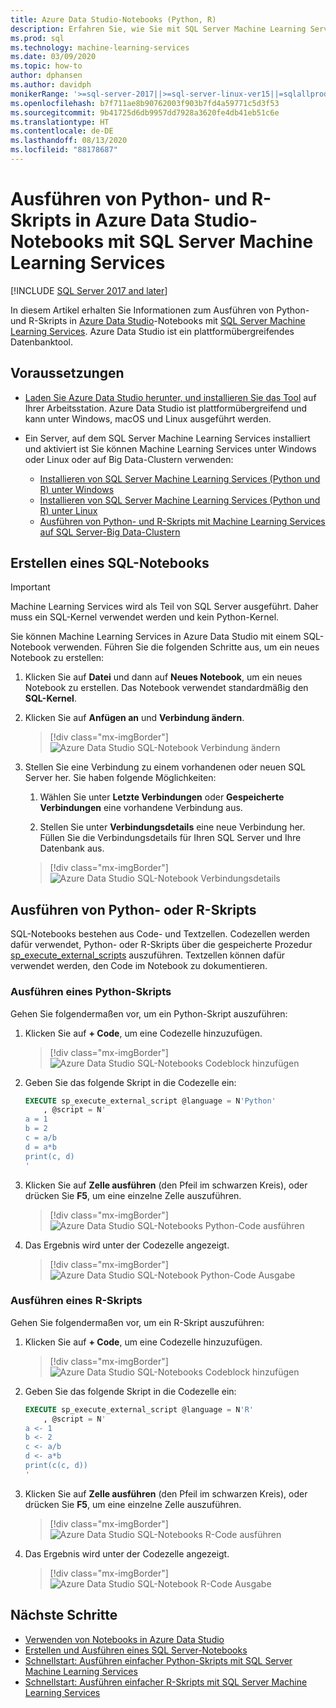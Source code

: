```yaml
---
title: Azure Data Studio-Notebooks (Python, R)
description: Erfahren Sie, wie Sie mit SQL Server Machine Learning Services Python- und R-Skripts in einem Notebook in Azure Data Studio ausführen.
ms.prod: sql
ms.technology: machine-learning-services
ms.date: 03/09/2020
ms.topic: how-to
author: dphansen
ms.author: davidph
monikerRange: '>=sql-server-2017||>=sql-server-linux-ver15||=sqlallproducts-allversions'
ms.openlocfilehash: b7f711ae8b90762003f903b7fd4a59771c5d3f53
ms.sourcegitcommit: 9b41725d6db9957dd7928a3620fe4db41eb51c6e
ms.translationtype: HT
ms.contentlocale: de-DE
ms.lasthandoff: 08/13/2020
ms.locfileid: "88178687"
---
```

# <a name="run-python-and-r-scripts-in-azure-data-studio-notebooks-with-sql-server-machine-learning-services"></a>Ausführen von Python- und R-Skripts in Azure Data Studio-Notebooks mit SQL Server Machine Learning Services
[!INCLUDE [SQL Server 2017 and later](../../includes/applies-to-version/sqlserver2017.md)]

In diesem Artikel erhalten Sie Informationen zum Ausführen von Python- und R-Skripts in [Azure Data Studio](https://docs.microsoft.com/sql/azure-data-studio/what-is)-Notebooks mit [SQL Server Machine Learning Services](../sql-server-machine-learning-services.md). Azure Data Studio ist ein plattformübergreifendes Datenbanktool.

## <a name="prerequisites"></a>Voraussetzungen

- [Laden Sie Azure Data Studio herunter, und installieren Sie das Tool](https://docs.microsoft.com/sql/azure-data-studio/download-azure-data-studio) auf Ihrer Arbeitsstation. Azure Data Studio ist plattformübergreifend und kann unter Windows, macOS und Linux ausgeführt werden.

- Ein Server, auf dem SQL Server Machine Learning Services installiert und aktiviert ist Sie können Machine Learning Services unter Windows oder Linux oder auf Big Data-Clustern verwenden:

  - [Installieren von SQL Server Machine Learning Services (Python und R) unter Windows](sql-machine-learning-services-windows-install.md)
  - [Installieren von SQL Server Machine Learning Services (Python und R) unter Linux](../../linux/sql-server-linux-setup-machine-learning.md)
  - [Ausführen von Python- und R-Skripts mit Machine Learning Services auf SQL Server-Big Data-Clustern](../../big-data-cluster/machine-learning-services.md)

## <a name="create-a-sql-notebook"></a>Erstellen eines SQL-Notebooks

> [!IMPORTANT]
> Machine Learning Services wird als Teil von SQL Server ausgeführt. Daher muss ein SQL-Kernel verwendet werden und kein Python-Kernel.

Sie können Machine Learning Services in Azure Data Studio mit einem SQL-Notebook verwenden. Führen Sie die folgenden Schritte aus, um ein neues Notebook zu erstellen:

1. Klicken Sie auf **Datei** und dann auf **Neues Notebook**, um ein neues Notebook zu erstellen. Das Notebook verwendet standardmäßig den **SQL-Kernel**.

1. Klicken Sie auf **Anfügen an** und **Verbindung ändern**. 

    > [!div class="mx-imgBorder"]
    > ![Azure Data Studio SQL-Notebook Verbindung ändern](media/ads-attach-to-connection.png)
    
1. Stellen Sie eine Verbindung zu einem vorhandenen oder neuen SQL Server her. Sie haben folgende Möglichkeiten:

    1. Wählen Sie unter **Letzte Verbindungen** oder **Gespeicherte Verbindungen** eine vorhandene Verbindung aus.

    1. Stellen Sie unter **Verbindungsdetails** eine neue Verbindung her. Füllen Sie die Verbindungsdetails für Ihren SQL Server und Ihre Datenbank aus.

    > [!div class="mx-imgBorder"]
    > ![Azure Data Studio SQL-Notebook Verbindungsdetails](media/ads-connection-details.png)  

## <a name="run-python-or-r-scripts"></a>Ausführen von Python- oder R-Skripts

SQL-Notebooks bestehen aus Code- und Textzellen. Codezellen werden dafür verwendet, Python- oder R-Skripts über die gespeicherte Prozedur [sp_execute_external_scripts](../../relational-databases/system-stored-procedures/sp-execute-external-script-transact-sql.md) auszuführen. Textzellen können dafür verwendet werden, den Code im Notebook zu dokumentieren.

### <a name="run-a-python-script"></a>Ausführen eines Python-Skripts

Gehen Sie folgendermaßen vor, um ein Python-Skript auszuführen:

1. Klicken Sie auf **+ Code**, um eine Codezelle hinzuzufügen.

    > [!div class="mx-imgBorder"]
    > ![Azure Data Studio SQL-Notebooks Codeblock hinzufügen](media/ads-add-code.png)  

1. Geben Sie das folgende Skript in die Codezelle ein:

    ```sql
    EXECUTE sp_execute_external_script @language = N'Python'
        , @script = N'
    a = 1
    b = 2
    c = a/b
    d = a*b
    print(c, d)
    '
    ```

1. Klicken Sie auf **Zelle ausführen** (den Pfeil im schwarzen Kreis), oder drücken Sie **F5**, um eine einzelne Zelle auszuführen.

    > [!div class="mx-imgBorder"]
    > ![Azure Data Studio SQL-Notebooks Python-Code ausführen](media/ads-run-python.png)  

1. Das Ergebnis wird unter der Codezelle angezeigt.

    > [!div class="mx-imgBorder"]
    > ![Azure Data Studio SQL-Notebook Python-Code Ausgabe](media/ads-run-python-output.png)  

### <a name="run-an-r-script"></a>Ausführen eines R-Skripts

Gehen Sie folgendermaßen vor, um ein R-Skript auszuführen:

1. Klicken Sie auf **+ Code**, um eine Codezelle hinzuzufügen.

    > [!div class="mx-imgBorder"]
    > ![Azure Data Studio SQL-Notebooks Codeblock hinzufügen](media/ads-add-code.png)  

1. Geben Sie das folgende Skript in die Codezelle ein:

    ```sql
    EXECUTE sp_execute_external_script @language = N'R'
        , @script = N'
    a <- 1
    b <- 2
    c <- a/b
    d <- a*b
    print(c(c, d))
    '
    ```

1. Klicken Sie auf **Zelle ausführen** (den Pfeil im schwarzen Kreis), oder drücken Sie **F5**, um eine einzelne Zelle auszuführen.

    > [!div class="mx-imgBorder"]
    > ![Azure Data Studio SQL-Notebooks R-Code ausführen](media/ads-run-r.png)  

1. Das Ergebnis wird unter der Codezelle angezeigt.

    > [!div class="mx-imgBorder"]
    > ![Azure Data Studio SQL-Notebook R-Code Ausgabe](media/ads-run-r-output.png)  

## <a name="next-steps"></a>Nächste Schritte

- [Verwenden von Notebooks in Azure Data Studio](../../azure-data-studio/notebooks-guidance.md)
- [Erstellen und Ausführen eines SQL Server-Notebooks](../../azure-data-studio/notebooks-tutorial-sql-kernel.md)
- [Schnellstart: Ausführen einfacher Python-Skripts mit SQL Server Machine Learning Services](../tutorials/quickstart-python-create-script.md)
- [Schnellstart: Ausführen einfacher R-Skripts mit SQL Server Machine Learning Services](../tutorials/quickstart-r-create-script.md)
